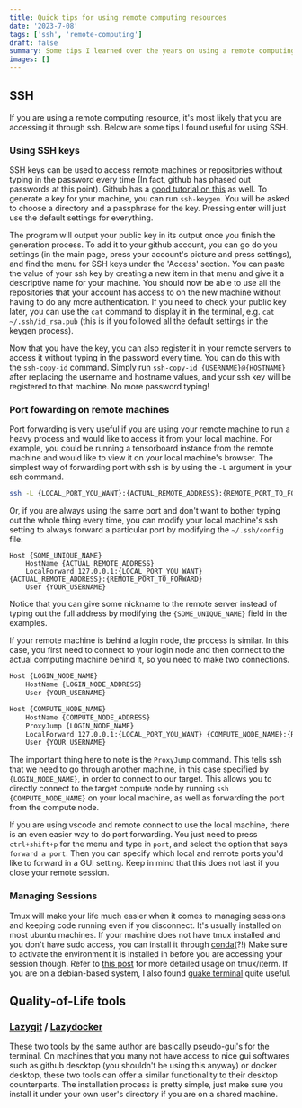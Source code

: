 ```yaml
---
title: Quick tips for using remote computing resources
date: '2023-7-08'
tags: ['ssh', 'remote-computing']
draft: false
summary: Some tips I learned over the years on using a remote computing resources effectively.
images: []
---
```


## SSH

If you are using a remote computing resource, it's most likely that you are accessing it through ssh.
Below are some tips I found useful for using SSH.

### Using SSH keys

SSH keys can be used to access remote machines or repositories without typing in the password every time (In fact, github has phased out passwords at this point).
Github has a [good tutorial on this](https://docs.github.com/en/authentication/connecting-to-github-with-ssh/generating-a-new-ssh-key-and-adding-it-to-the-ssh-agent) as well.
To generate a key for your machine, you can run `ssh-keygen`.
You will be asked to choose a directory and a passphrase for the key.
Pressing enter will just use the default settings for everything.

The program will output your public key in its output once you finish the generation process.
To add it to your github account, you can go do you settings (in the main page, press your account's picture and press settings), and find the menu for SSH keys under the 'Access' section.
You can paste the value of your ssh key by creating a new item in that menu and give it a descriptive name for your machine.
You should now be able to use all the repositories that your account has access to on the new machine without having to do any more authentication.
If you need to check your public key later, you can use the `cat` command to display it in the terminal, e.g. `cat ~/.ssh/id_rsa.pub` (this is if you followed all the default settings in the keygen process).

Now that you have the key, you can also register it in your remote servers to access it without typing in the password every time.
You can do this with the `ssh-copy-id` command. Simply run `ssh-copy-id {USERNAME}@{HOSTNAME}` after replacing the username and hostname values, and your ssh key will be registered to that machine. No more password typing!

### Port fowarding on remote machines

Port forwarding is very useful if you are using your remote machine to run a heavy process and would like to access it from your local machine.
For example, you could be running a tensorboard instance from the remote machine and would like to view it on your local machine's browser.
The simplest way of forwarding port with ssh is by using the `-L` argument in your ssh command.

```bash
ssh -L {LOCAL_PORT_YOU_WANT}:{ACTUAL_REMOTE_ADDRESS}:{REMOTE_PORT_TO_FORWARD} {SOME_UNIQUE_NAME}
```

Or, if you are always using the same port and don't want to bother typing out the whole thing every time, you can modify your local machine's ssh setting to always forward a particular port by modifying the `~/.ssh/config` file.

```
Host {SOME_UNIQUE_NAME}
    HostName {ACTUAL_REMOTE_ADDRESS}
    LocalForward 127.0.0.1:{LOCAL_PORT_YOU_WANT} {ACTUAL_REMOTE_ADDRESS}:{REMOTE_PORT_TO_FORWARD}
    User {YOUR_USERNAME}
```

Notice that you can give some nickname to the remote server instead of typing out the full address by modifying the `{SOME_UNIQUE_NAME}` field in the examples.

If your remote machine is behind a login node, the process is similar.
In this case, you first need to connect to your login node and then connect to the actual computing machine behind it, so you need to make two connections.

```bash
Host {LOGIN_NODE_NAME}
    HostName {LOGIN_NODE_ADDRESS}
    User {YOUR_USERNAME}

Host {COMPUTE_NODE_NAME}
    HostName {COMPUTE_NODE_ADDRESS}
    ProxyJump {LOGIN_NODE_NAME}
    LocalForward 127.0.0.1:{LOCAL_PORT_YOU_WANT} {COMPUTE_NODE_NAME}:{REMOTE_PORT_TO_FORWARD}
    User {YOUR_USERNAME}
```

The important thing here to note is the `ProxyJump` command. This tells ssh that we need to go through another machine, in this case specified by `{LOGIN_NODE_NAME}`, in order to connect to our target.
This allows you to directly connect to the target compute node by running `ssh {COMPUTE_NODE_NAME}` on your local machine, as well as forwarding the port from the compute node.

If you are using vscode and remote connect to use the local machine, there is an even easier way to do port forwarding.
You just need to press `ctrl+shift+p` for the menu and type in `port`, and select the option that says `forward a port`.
Then you can specify which local and remote ports you'd like to forward in a GUI setting.
Keep in mind that this does not last if you close your remote session.

### Managing Sessions

Tmux will make your life much easier when it comes to managing sessions and keeping code running even if you disconnect.
It's usually installed on most ubuntu machines.
If your machine does not have tmux installed and you don't have sudo access, you can install it through [conda](https://anaconda.org/conda-forge/tmux)(?!)
Make sure to activate the environment it is installed in before you are accessing your session though.
Refer to [this post](https://inwon.net/blog/iterm2-tmux-remote-integration) for more detailed usage on tmux/iterm.
If you are on a debian-based system, I also found [guake terminal](http://guake-project.org) quite useful.

## Quality-of-Life tools

### [Lazygit](https://github.com/jesseduffield/lazygit) / [Lazydocker](https://github.com/jesseduffield/lazydocker)

These two tools by the same author are basically pseudo-gui's for the terminal. On machines that you many not have access to nice gui softwares such as github descktop (you shouldn't be using this anyway) or docker desktop, these two tools can offer a similar functionality to their desktop counterparts. The installation process is pretty simple, just make sure you install it under your own user's directory if you are on a shared machine.

